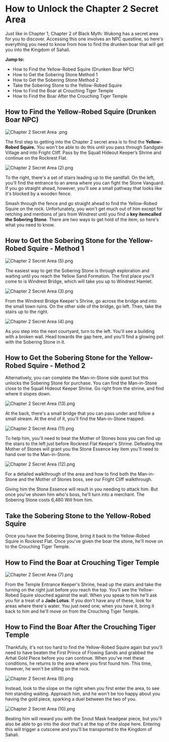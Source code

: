 # How to Unlock the Chapter 2 Secret Area

Just like in Chapter 1, Chapter 2 of Black Myth: Wukong has a secret area for you to discover. Accessing this one involves an NPC questline, so here's everything you need to know from how to find the drunken boar that will get you into the Kingdom of Sahali. 

**Jump to:**

  * How to Find the Yellow-Robed Squire (Drunken Boar NPC)
* How to Get the Sobering Stone Method 1
* How to Get the Sobering Stone Method 2
* Take the Sobering Stone to the Yellow-Robed Squire
* How to Find the Boar at Crouching Tiger Temple
* How to Find the Boar After the Crouching Tiger Temple

## How to Find the Yellow-Robed Squire (Drunken Boar NPC)

![Chapter 2 Secret Area .png](https://oyster.ignimgs.com/mediawiki/apis.ign.com/black-myth-wukong/f/fc/Chapter_2_Secret_Area_.png)

The first step to getting into the Chapter 2 secret area is to find the **Yellow-Robed Squire.** You won't be able to do this until you pass through Sandgate Village and into Fright Cliff. Pass by the Squall Hideout Keeper’s Shrine and continue on the Rockrest Flat. 

![Chapter 2 Secret Area \(2\).png](https://oyster.ignimgs.com/mediawiki/apis.ign.com/black-myth-wukong/2/29/Chapter_2_Secret_Area_%282%29.png)

To the right, there's a set of stairs leading up to the sandfall. On the left, you'll find the entrance to an arena where you can fight the Stone Vanguard. If you go straight ahead, however, you'll see a small pathway that looks like it's blocked by a wooden fence. 

Smash through the fence and go straight ahead to find the Yellow-Robed Squire on the rock. Unfortunately, you won't get much out of him except for retching and mentions of jars from Windrest until you find a **key itemcalled the Sobering Stone**. There are two ways to get hold of the item, so here's what you need to know. 

## How to Get the Sobering Stone for the Yellow-Robed Squire - Method 1

![Chapter 2 Secret Area \(5\).png](https://oyster.ignimgs.com/mediawiki/apis.ign.com/black-myth-wukong/7/75/Chapter_2_Secret_Area_%285%29.png)

The easiest way to get the Sobering Stone is through exploration and waiting until you reach the Yellow Sand Formation. The first place you'll come to is Windrest Bridge, which will take you up to Windrest Hamlet. 

![Chapter 2 Secret Area \(3\).png](https://oyster.ignimgs.com/mediawiki/apis.ign.com/black-myth-wukong/e/e3/Chapter_2_Secret_Area_%283%29.png)

From the Windrest Bridge Keeper's Shrine, go across the bridge and into the small town ruins. On the other side of the bridge, go left. Then, take the stairs up to the right. 

![Chapter 2 Secret Area \(4\).png](https://oyster.ignimgs.com/mediawiki/apis.ign.com/black-myth-wukong/0/0a/Chapter_2_Secret_Area_%284%29.png)

As you step into the next courtyard, turn to the left. You'll see a building with a broken wall. Head towards the gap here, and you'll find a glowing pot with the Sobering Stone in it. 

## How to Get the Sobering Stone for the Yellow-Robed Squire - Method 2

Alternatively, you can complete the Man-in-Stone side quest but this unlocks the Sobering Stone for purchase. You can find the Man-in-Stone close to the Squall Hideout Keeper Shrine. Go right from the shrine, and find where it slopes down. 

![Chapter 2 Secret Area \(13\).png](https://oyster.ignimgs.com/mediawiki/apis.ign.com/black-myth-wukong/c/cc/Chapter_2_Secret_Area_%2813%29.png)

At the back, there's a small bridge that you can pass under and follow a small stream. At the end of it, you'll find the Man-in-Stone trapped. 

![Chapter 2 Secret Area \(11\).png](https://oyster.ignimgs.com/mediawiki/apis.ign.com/black-myth-wukong/6/69/Chapter_2_Secret_Area_%2811%29.png)

To help him, you'll need to beat the Mother of Stones boss you can find up the stairs to the left just before Rockrest Flat Keeper's Shrine. Defeating the Mother of Stones will grant you the Stone Essence key item you'll need to hand over to the Man-in-Stone. 

![Chapter 2 Secret Area \(12\).png](https://oyster.ignimgs.com/mediawiki/apis.ign.com/black-myth-wukong/2/28/Chapter_2_Secret_Area_%2812%29.png)

For a detailed walkthrough of the area and how to find both the Man-in-Stone and the Mother of Stones boss, see our Fright Cliff walkthrough. 

Giving him the Stone Essence will result in you needing to attack him. But once you've shown him who's boss, he'll turn into a merchant. The Sobering Stone costs 6,480 Will from him. 

## Take the Sobering Stone to the Yellow-Robed Squire

Once you have the Sobering Stone, bring it back to the Yellow-Robed Squire in Rockrest Flat. Once you've given the boar the stone, he'll move on to the Crouching Tiger Temple. 

## How to Find the Boar at Crouching Tiger Temple

![Chapter 2 Secret Area \(7\).png](https://oyster.ignimgs.com/mediawiki/apis.ign.com/black-myth-wukong/f/f4/Chapter_2_Secret_Area_%287%29.png)

From the Temple Entrance Keeper's Shrine, head up the stairs and take the turning on the right just before you reach the top. You'll see the Yellow-Robed Squire slouched against the wall. When you speak to him he'll ask you for a treat of a **Jade Lotus**. If you don't have any of these, look for areas where there's water. You just need one; when you have it, bring it back to him and he'll move on from the Crouching Tiger Temple. 

## How to Find the Boar After the Crouching Tiger Temple

Thankfully, it's not too hard to find the Yellow-Robed Squire again but you'll need to have beaten the First Prince of Flowing Sands and grabbed the Arhat Gold Piece before you can continue. When you've met these conditions, he returns to the area where you first found him. This time, however, he won't be sitting on the rock. 

![Chapter 2 Secret Area \(9\).png](https://oyster.ignimgs.com/mediawiki/apis.ign.com/black-myth-wukong/b/b9/Chapter_2_Secret_Area_%289%29.png)

Instead, look to the slope on the right when you first enter the area, to see him standing waiting. Approach him, and he won't be too happy about you having the gold piece, sparking a duel between the two of you. 

![Chapter 2 Secret Area \(10\).png](https://oyster.ignimgs.com/mediawiki/apis.ign.com/black-myth-wukong/1/1f/Chapter_2_Secret_Area_%2810%29.png)

Beating him will reward you with the Snout Mask headgear piece, but you'll also be able to go into the door that's at the top of the slope here. Entering this will trigger a cutscene and you'll be transported to the Kingdom of Sahali. 
